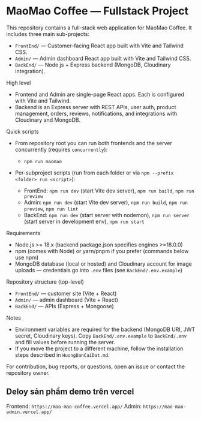 # MaoMao Coffee — Fullstack Project

This repository contains a full-stack web application for MaoMao Coffee. It includes three main sub-projects:

- `FrontEnd/` — Customer-facing React app built with Vite and Tailwind CSS.
- `Admin/` — Admin dashboard React app built with Vite and Tailwind CSS.
- `BackEnd/` — Node.js + Express backend (MongoDB, Cloudinary integration).

High level

- Frontend and Admin are single-page React apps. Each is configured with Vite and Tailwind.
- Backend is an Express server with REST APIs, user auth, product management, orders, reviews, notifications, and integrations with Cloudinary and MongoDB.

Quick scripts

- From repository root you can run both frontends and the server concurrently (requires `concurrently`):

  - `npm run maomao`

- Per-subproject scripts (run from each folder or via `npm --prefix <folder> run <script>`):

  - FrontEnd: `npm run dev` (start Vite dev server), `npm run build`, `npm run preview`
  - Admin: `npm run dev` (start Vite dev server), `npm run build`, `npm run preview`, `npm run lint`
  - BackEnd: `npm run dev` (start server with nodemon), `npm run server` (start server in development env), `npm run start`

Requirements

- Node.js >= 18.x (backend package.json specifies engines >=18.0.0)
- npm (comes with Node) or yarn/pnpm if you prefer (commands below use npm)
- MongoDB database (local or hosted) and Cloudinary account for image uploads — credentials go into `.env` files (see `BackEnd/.env.example`)

Repository structure (top-level)

- `FrontEnd/` — customer site (Vite + React)
- `Admin/` — admin dashboard (Vite + React)
- `BackEnd/` — APIs (Express + Mongoose)

Notes

- Environment variables are required for the backend (MongoDB URI, JWT secret, Cloudinary keys). Copy `BackEnd/.env.example` to `BackEnd/.env` and fill values before running the server.
- If you move the project to a different machine, follow the installation steps described in `HuongDanCaiDat.md`.

For contribution, bug reports, or questions, open an issue or contact the repository owner.

## Deloy sản phẩm demo trên vercel
Frontend: 
`https://mao-mao-coffee.vercel.app/`
Admin: 
`https://mao-mao-admin.vercel.app/`